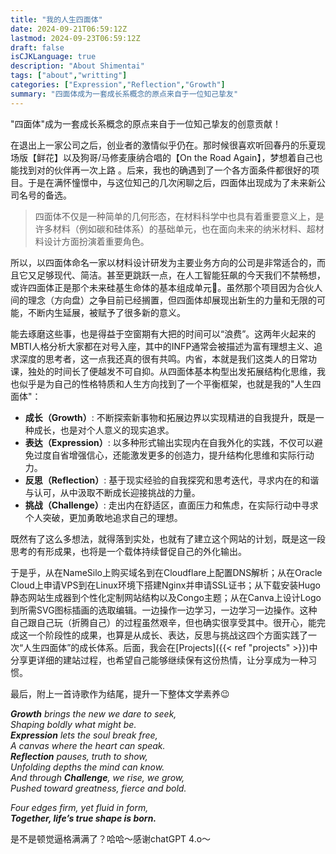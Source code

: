 ```yaml
---
title: "我的人生四面体"
date: 2024-09-21T06:59:12Z
lastmod: 2024-09-23T06:59:12Z
draft: false
isCJKLanguage: true
description: "About Shimentai"
tags: ["about","writting"]
categories: ["Expression","Reflection","Growth"]
summary: "四面体成为一套成长系概念的原点来自于一位知己挚友"
---
```


"四面体"成为一套成长系概念的原点来自于一位知己挚友的创意贡献！

在退出上一家公司之后，创业者的激情似乎仍在。那时候很喜欢听回春丹的乐夏现场版【鲜花】以及狗哥/马修麦康纳合唱的【On the Road Again】，梦想着自己也能找到对的伙伴再一次上路 。后来，我也的确遇到了一个各方面条件都很好的项目。于是在满怀憧憬中，与这位知己的几次闲聊之后，四面体出现成为了未来新公司名号的备选。

>四面体不仅是一种简单的几何形态，在材料科学中也具有着重要意义上，是许多材料（例如碳和硅体系）的基础单元，也在面向未来的纳米材料、超材料设计方面扮演着重要角色。

所以，以四面体命名一家以材料设计研发为主要业务方向的公司是非常适合的，而且它又足够现代、简洁。甚至更跳跃一点，在人工智能狂飙的今天我们不禁畅想，或许四面体正是那个未来硅基生命体的基本组成单元:robot:。虽然那个项目因为合伙人间的理念（方向盘）之争目前已经搁置，但四面体却展现出新生的力量和无限的可能，不断内生延展，被赋予了很多新的意义。

能去琢磨这些事，也是得益于空窗期有大把的时间可以“浪费”。这两年火起来的MBTI人格分析大家都在对号入座，其中的INFP通常会被描述为富有理想主义、追求深度的思考者，这一点我还真的很有共鸣。内省，本就是我们这类人的日常功课，独处的时间长了便越发不可自抑。从四面体基本构型出发拓展结构化思维，我也似乎是为自己的性格特质和人生方向找到了一个平衡框架，也就是我的"人生四面体"：

- **成长（Growth）**: 不断探索新事物和拓展边界以实现精进的自我提升，既是一种成长，也是对个人意义的现实追求。
- **表达（Expression）**: 以多种形式输出实现内在自我外化的实践，不仅可以避免过度自省增强信心，还能激发更多的创造力，提升结构化思维和实际行动力。
- **反思（Reflection）**: 基于现实经验的自我探究和思考迭代，寻求内在的和谐与认可，从中汲取不断成长迎接挑战的力量。
- **挑战（Challenge）**: 走出内在舒适区，直面压力和焦虑，在实际行动中寻求个人突破，更加勇敢地追求自己的理想。

既然有了这么多想法，就得落到实处，也就有了建立这个网站的计划，既是这一段思考的有形成果，也将是一个载体持续督促自己的外化输出。

于是乎，从在NameSilo上购买域名到在Cloudflare上配置DNS解析；从在Oracle Cloud上申请VPS到在Linux环境下搭建Nginx并申请SSL证书；从下载安装Hugo静态网站生成器到个性化定制网站结构以及Congo主题；从在Canva上设计Logo到所需SVG图标插画的选取编辑。一边操作一边学习，一边学习一边操作。这种自己跟自己玩（折腾自己）的过程虽然艰辛，但也确实很享受其中。很开心，能完成这一个阶段性的成果，也算是从成长、表达，反思与挑战这四个方面实践了一次“人生四面体”的成长体系。后面，我会在[Projects]({{< ref "projects" >}})中分享更详细的建站过程，也希望自己能够继续保有这份热情，让分享成为一种习惯。

最后，附上一首诗歌作为结尾，提升一下整体文学素养:wink:  
  
_**Growth** brings the new we dare to seek,_  
_Shaping boldly what might be._  
_**Expression** lets the soul break free,_  
_A canvas where the heart can speak._  
_**Reflection** pauses, truth to show,_  
_Unfolding depths the mind can know._  
_And through **Challenge**, we rise, we grow,_  
_Pushed toward greatness, fierce and bold._  

_Four edges firm, yet fluid in form,_  
_**Together, life’s true shape is born.**_  

是不是顿觉逼格满满了？哈哈～感谢chatGPT 4.o～  
